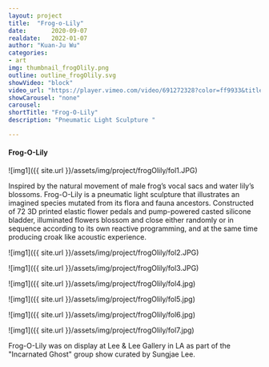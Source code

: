 ```yaml
---
layout: project
title:  "Frog-o-Lily"
date:		2020-09-07
realdate:	2022-01-07
author: "Kuan-Ju Wu"
categories:
- art
img: thumbnail_frogOlily.png
outline: outline_frogOlily.svg
showVideo: "block"
video_url: "https://player.vimeo.com/video/691272328?color=ff9933&title=0&byline=0&portrait=0"
showCarousel: "none"
carousel:
shortTitle: "Frog-O-Lily"
description: "Pneumatic Light Sculpture "

---
```

#### Frog-O-Lily ####


![img1]({{ site.url }}/assets/img/project/frogOlily/fol1.JPG)


Inspired by the natural movement of male frog’s vocal sacs and water lily’s blossoms. Frog-O-Lily is a pneumatic light sculpture that illustrates an imagined species mutated from its flora and fauna ancestors. Constructed of 72 3D printed elastic flower pedals and pump-powered casted silicone bladder, illuminated flowers blossom and close either randomly or in sequence according to its own reactive programming, and at the same time producing croak like acoustic experience.

![img1]({{ site.url }}/assets/img/project/frogOlily/fol2.JPG)

![img1]({{ site.url }}/assets/img/project/frogOlily/fol3.JPG)

![img1]({{ site.url }}/assets/img/project/frogOlily/fol4.jpg)

![img1]({{ site.url }}/assets/img/project/frogOlily/fol5.jpg)

![img1]({{ site.url }}/assets/img/project/frogOlily/fol6.jpg)

![img1]({{ site.url }}/assets/img/project/frogOlily/fol7.jpg)

Frog-O-Lily was on display at Lee & Lee Gallery in LA as part of the "Incarnated Ghost" group show curated by Sungjae Lee.







